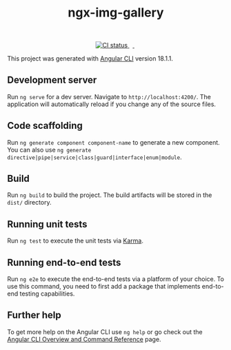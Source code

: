 <h1 align="center">ngx-img-gallery</h1>

<p align="center">
  <em></em>
  <br>
</p>

<p align="center">
  <a href="https://circleci.com/gh/bernardo-amaral/workflows/ngx-img-gallery/tree/main">
    <img src="https://img.shields.io/circleci/build/github/bernardo-amaral/ngx-img-gallery/main.svg?logo=circleci&logoColor=fff&label=CircleCI" alt="CI status" />
  </a>&nbsp;
  <a href="https://img.shields.io/npm/v/ngx-img-gallery?logoColor=green&label=ngx-img-gallery&color=green"> 
    <img src="" />
  </a>&nbsp;
</p>




This project was generated with [Angular CLI](https://github.com/angular/angular-cli) version 18.1.1.

## Development server

Run `ng serve` for a dev server. Navigate to `http://localhost:4200/`. The application will automatically reload if you change any of the source files.

## Code scaffolding

Run `ng generate component component-name` to generate a new component. You can also use `ng generate directive|pipe|service|class|guard|interface|enum|module`.

## Build

Run `ng build` to build the project. The build artifacts will be stored in the `dist/` directory.

## Running unit tests

Run `ng test` to execute the unit tests via [Karma](https://karma-runner.github.io).

## Running end-to-end tests

Run `ng e2e` to execute the end-to-end tests via a platform of your choice. To use this command, you need to first add a package that implements end-to-end testing capabilities.

## Further help

To get more help on the Angular CLI use `ng help` or go check out the [Angular CLI Overview and Command Reference](https://angular.dev/tools/cli) page.
